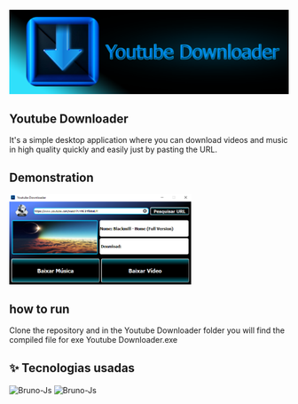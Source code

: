 <p float="center">
  <img src="Source Code/Logo.png?raw=true"  />
</p>

## Youtube Downloader  
It's a simple desktop application where you can download videos and music in high quality quickly and easily just by pasting the URL.<br>



## Demonstration<br>
<p float="center">
  <img src="Source Code/Preview.png?raw=true" width="65.1%" />
</p>


## how to run
Clone the repository and in the Youtube Downloader folder you will find the compiled file for exe Youtube Downloader.exe


## ✨ Tecnologias usadas
<div style="display: inline_block">
  <img align="center" alt="Bruno-Js" height="45" width="50" src="https://cdn.jsdelivr.net/gh/devicons/devicon/icons/python/python-original-wordmark.svg" />
  <img align="center" alt="Bruno-Js" height="45" width="50" src="https://cdn.jsdelivr.net/gh/devicons/devicon/icons/qt/qt-original.svg" />



  
  
